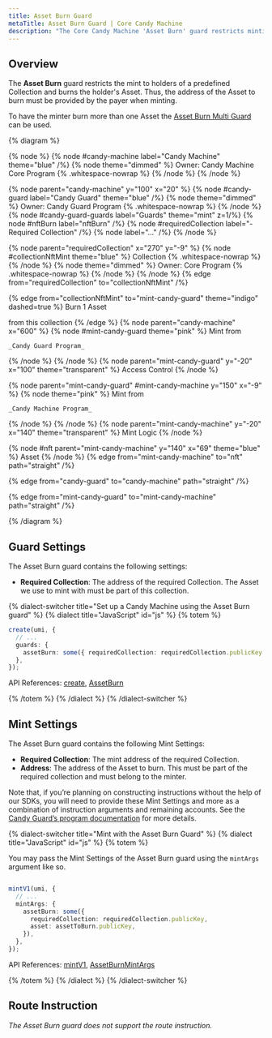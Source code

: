 ```yaml
---
title: Asset Burn Guard
metaTitle: Asset Burn Guard | Core Candy Machine
description: "The Core Candy Machine 'Asset Burn' guard restricts minting to holders of a predefined Collection and burns the holder's Asset during purchase from the Core Candy Machine."
---
```


## Overview

The **Asset Burn** guard restricts the mint to holders of a predefined Collection and burns the holder's Asset. Thus, the address of the Asset to burn must be provided by the payer when minting.

To have the minter burn more than one Asset the [Asset Burn Multi Guard](/core-candy-machine/guards/asset-burn-multi) can be used.

{% diagram  %}

{% node %}
{% node #candy-machine label="Candy Machine" theme="blue" /%}
{% node theme="dimmed" %}
Owner: Candy Machine Core Program {% .whitespace-nowrap %}
{% /node %}
{% /node %}

{% node parent="candy-machine" y="100" x="20" %}
{% node #candy-guard label="Candy Guard" theme="blue" /%}
{% node theme="dimmed" %}
Owner: Candy Guard Program {% .whitespace-nowrap %}
{% /node %}
{% node #candy-guard-guards label="Guards" theme="mint" z=1/%}
{% node #nftBurn label="nftBurn" /%}
{% node #requiredCollection label="- Required Collection" /%}
{% node label="..." /%}
{% /node %}

{% node parent="requiredCollection" x="270" y="-9"  %}
{% node #collectionNftMint theme="blue" %}
Collection {% .whitespace-nowrap %}
{% /node %}
{% node theme="dimmed" %}
Owner: Core Program {% .whitespace-nowrap %}
{% /node %}
{% /node %}
{% edge from="requiredCollection" to="collectionNftMint" /%}


{% edge from="collectionNftMint" to="mint-candy-guard" theme="indigo" dashed=true %}
Burn 1 Asset 

from this collection
{% /edge %}
{% node parent="candy-machine" x="600" %}
  {% node #mint-candy-guard theme="pink" %}
    Mint from

    _Candy Guard Program_
  {% /node %}
{% /node %}
{% node parent="mint-candy-guard" y="-20" x="100" theme="transparent" %}
  Access Control
{% /node %}

{% node parent="mint-candy-guard" #mint-candy-machine y="150" x="-9" %}
  {% node theme="pink" %}
    Mint from 
    
    _Candy Machine Program_
  {% /node %}
{% /node %}
{% node parent="mint-candy-machine" y="-20" x="140" theme="transparent" %}
  Mint Logic
{% /node %}

{% node #nft parent="mint-candy-machine" y="140" x="69" theme="blue" %}
  Asset
{% /node %}
{% edge from="mint-candy-machine" to="nft" path="straight" /%}

{% edge from="candy-guard" to="candy-machine" path="straight" /%}

{% edge from="mint-candy-guard" to="mint-candy-machine" path="straight" /%}

{% /diagram %}

## Guard Settings

The Asset Burn guard contains the following settings:

- **Required Collection**: The address of the required Collection. The Asset we use to mint with must be part of this collection.

{% dialect-switcher title="Set up a Candy Machine using the Asset Burn guard" %}
{% dialect title="JavaScript" id="js" %}
{% totem %}

```ts
create(umi, {
  // ...
  guards: {
    assetBurn: some({ requiredCollection: requiredCollection.publicKey }),
  },
});
```

API References: [create](https://mpl-core-candy-machine.typedoc.metaplex.com/functions/create.html), [AssetBurn](https://mpl-core-candy-machine.typedoc.metaplex.com/types/AssetBurn.html)

{% /totem %}
{% /dialect %}
{% /dialect-switcher %}

## Mint Settings

The Asset Burn guard contains the following Mint Settings:

- **Required Collection**: The mint address of the required Collection.
- **Address**: The address of the Asset to burn. This must be part of the required collection and must belong to the minter.

Note that, if you’re planning on constructing instructions without the help of our SDKs, you will need to provide these Mint Settings and more as a combination of instruction arguments and remaining accounts. See the [Candy Guard’s program documentation](https://github.com/metaplex-foundation/mpl-core-candy-machine/tree/main/programs/candy-guard#asseturn) for more details.

{% dialect-switcher title="Mint with the Asset Burn Guard" %}
{% dialect title="JavaScript" id="js" %}
{% totem %}

You may pass the Mint Settings of the Asset Burn guard using the `mintArgs` argument like so.

```ts

mintV1(umi, {
  // ...
  mintArgs: {
    assetBurn: some({
      requiredCollection: requiredCollection.publicKey,
      asset: assetToBurn.publicKey,
    }),
  },
});
```

API References: [mintV1](https://mpl-core-candy-machine.typedoc.metaplex.com/functions/mintV1.html), [AssetBurnMintArgs](https://mpl-core-candy-machine.typedoc.metaplex.com/types/AssetBurnMintArgs.html)

{% /totem %}
{% /dialect %}
{% /dialect-switcher %}

## Route Instruction

_The Asset Burn guard does not support the route instruction._
